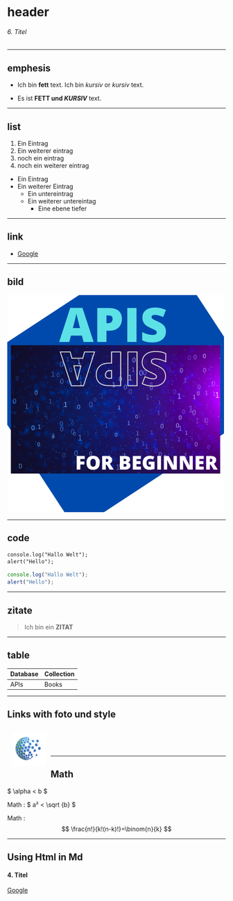 # header

###### 6. Titel

---

## emphesis

- Ich bin **fett** text. Ich bin _kursiv_ or _kursiv_ text.

- Es ist **FETT und _KURSIV_** text.

---

## list

1. Ein Eintrag
2. Ein weiterer eintrag
3. noch ein eintrag
4. noch ein weiterer eintrag

- Ein Eintrag
- Ein weiterer Eintrag
  - Ein untereintrag
  - Ein weiterer untereintag
    - Eine ebene tiefer

---

## link

- [Google](https://www.google.de "Google")

---

## bild

![APIs for beginner](APIS.png "APIs for beginner")

---

## code

```
console.log("Hallo Welt");
alert("Hello");
```

```js
console.log("Hallo Welt");
alert("Hello");
```

---

## zitate

> Ich bin ein **ZITAT**

---

## table

| Database | Collection |
| -------- | ---------- |
| APIs     | Books      |

---

## Links with foto und style

[<img align="left" alt="frontend-teknoza" width="80px" style="margin:10px;" src="tknz.png" />](https://teknoza-frontend.vercel.app/home "Teknoza")

<br />
<br />
<br />

---

## Math

$ \alpha < b $

Math : $ a² < \sqrt {b} $

Math : $$ \frac{n!}{k!(n-k)!}=\binom{n}{k} $$

---

## Using Html in Md

<h4>4. Titel</h4>

<a href="https://www.google.de">Google</a>
